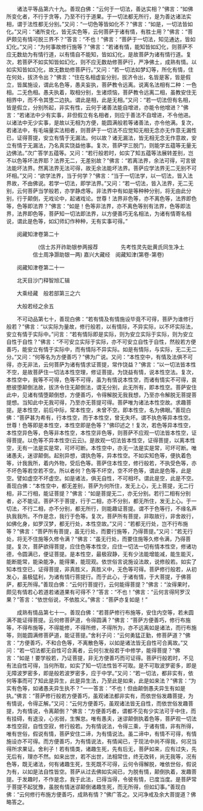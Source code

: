 <!-- { "loadSidebar": true } -->
　　诸法平等品第六十九。善现白佛：“云何于一切法，善达实相？”佛言：“如佛所变化者，不行于贪等，乃至不行于道果。于一切法都无所行，是为善达诸法实相，谓于法性都无分别。”又问：“一切色等皆如化不？”佛言：“如是，一切法皆如化。”又问：“诸所变化，皆无实色等，云何菩萨于诸有情，有胜士用？”佛言：“菩萨颇见有情可脱三界不？”答言：“不也！”佛言：“菩萨于一切法，知见通达，皆如幻化。”又问：“为何事故修行施等？”佛言：“若诸有情，能知皆如幻化，则菩萨不应无数劫为有情行道，以有情自不能知，皆如幻化，是故菩萨为诸有情行道。复次，若菩萨不如实知皆如幻化，则不应无数劫修菩萨行，严净佛土，成熟有情。以如实知皆如幻化，故无数劫修菩萨行。”又问：“若一切法如梦幻等，所化有情，住在何处，拔济令出？”佛言：“住在名相虚妄分别，拔济令出，名皆是客，皆是假立，皆属施设，谓此名色等，愚夫妄执，菩萨教令远离。说离名法相有二种：一色相。二无色相。愚夫执着，取相分别，生诸烦恼，菩萨教令远离二相，虽教安住无相界中，而不令其堕二边执。谓此是相，此是无相。”又问：“若一切法但有名相，皆是假立，分别所起，非实有性，云何于诸善法能自增进，亦能令他增进？”佛言：“若诸法中少有实事，非但假立有名相者，则应于善法不自增进，不令他进。以诸法中无少实事，是故以无相为方便，能圆满般若等诸善法，亦令他满。复次，若诸法中，有毛端量实法相者，则菩萨于一切法不应觉知无相无念亦无作意无漏性已，证得菩提，安立有情于无漏法。何以故？诸无漏法，皆无相无念无作意故，安立有情于无漏法，乃名真实饶益他事。复次，菩萨学三脱门，则能学五蕴等无量无边佛法。”次广答学五蕴等。又问：“若行般若时，如实了知五蕴等法展转差别，岂不以色等坏法界耶？法界无二，无差别故？”佛言：“若离法界，余法可得，可言彼法能坏法界。然离法界无法可得，故无余法能坏法界。菩萨应学法界无二无别不可坏相。”又问：“欲学法界，当于何学？”佛言：“当于一切法学，以一切法，皆入法界故，不由佛说。若学一切法，即学法界。”又问：“若一切法，皆入法界，无二无别，云何菩萨当学般若，亦学静虑等。非法界中有如是等种种分别，将无由此分别，行于颠倒，无戏论中，起诸戏论。世尊！法界非色等，亦不离色等，法界即色等，色等即法界？”佛言：“如是！色等非法界，亦不离色等别有法界，色等即法界，法界即色等，菩萨知一切法即法界，以方便善巧无名相法，为诸有情寄名相说，谓此是色等，如幻师幻作种种，无有实事可得。”

　　阅藏知津卷第二十

　　　　　　(信士苏开祚助银参两报荐
　　　　先考性灵先妣黄氏同生净土
　　　　　信士周净灏助银一两)
嘉兴大藏经　阅藏知津(第卷-第卷)


　　阅藏知津卷第二十一

　　北天目沙门释智旭汇辑

　　大乘经藏　般若部第三之六

　　大般若经之余五

　　不可动品第七十，善现白佛：“若有情及有情施设毕竟不可得，菩萨为谁修行般若？”佛言：“以实际为量故，修行般若，以有情际，不异实际，以不坏实际法，安立有情于实际中。”问言：“若有情际即是实际，则为安立实际于实际，则为安立自性于自性？”佛言：“不可安立实际于实际，亦不可安立自性于自性，然般若方便善巧，能安立有情于实际中，而有情际不异实际。如是有情际，与实际，无二无二分。”又问：“何等名为方便善巧？”佛为广说。又问：“本性空中，有情及法俱不可得，亦无非法，云何菩萨为诸有情求证菩提，常作饶益？”佛言：“以一切法皆本性不空，是故菩萨住一切法本性空理，修证菩提。为饶益有情，说本性空法。复次，本性空中，我等不可得，色等不可得，虽为有情说本性空，而诸有情实不可得，哀愍彼堕颠倒法故，拔济令住无颠倒法，谓无分别，此无所有，即本性空。菩萨安住此中，见诸有情堕颠倒想，方便善巧，令得解脱无我我想，乃至亦令解脱无菩提菩提想。当知此中无我可得，乃至亦无菩提可得。菩萨唯为诸法本性空故。求趣菩提。是本性空，前后中际，常本性空，未曾不空。即本性空，名为佛眼。”善现白佛：“菩萨甚为希有，行本性空，而于本性空，曾无失坏。谓不执色等异本性空。世尊！色等即是本性空，本性空即是色等？”佛印述之！复次，若色等异本性空，本性空异色等，色等非本性空，本性空非色等，则菩萨不应观一切法皆本性空，证得菩提。以色等不异本性空(云云)。是故观一切法皆本性空，证得菩提，以离本性空，无有一法是实是常，可坏可断。本性空中，亦无一法是实是常，可坏可断。唯诸愚夫，迷谬颠倒。起别异想，谓执色等，异本性空。不如实知色等，便执着色等，计我我所，着内外物，受后色等。菩萨住本性空，修行般若，不执受色等，亦不坏色等若空若不空。所以者何？色等不坏空，空不坏色等，谓此是色等，此是空。譬如虚空不坏虚空。如是诸法，俱无自性，不可相坏。谓此是空，此是不空。善现白佛：“本性空中，都无差别，菩萨为何所住，发无上心，无上菩提，无二行相，非二行相，能证菩提？”佛言：“如是菩提无二，亦无分别。若行二相有分别者，必不能证。菩萨不于菩提，行于二相，亦不分别，都无所住，发无上心。于一切法，不行二相，亦不分别，都无所行，则能趣证菩提。谓不于色等行，不缘名声执我我所。不作是念，我行于色等。复次，菩萨所有菩提，非取故行，非舍故行，如佛化身，如罗汉梦，都无行处，本性空故。”又问：“若都无行处，岂不行布施等？”佛言：“菩萨所有菩提，虽无行处，而要行施等，乃得菩提。”又问：“若无行处，将无不住施等久修令满？”佛言：“虽无行处，而要住施等久修令满，乃得菩提。复次，菩萨欲得菩提，应住色等本性空，应住一切法一切有情本性空，修诸功德，令圆满已，便证菩提。是本性空，最极寂静，无有少法能增能减，能生能灭，能断能常，能染能净，能得果，能现观。依世俗言说施设法故，说修般若。如实了知本性空已，证得菩提，非真胜义，真胜义中，无色等可得。菩萨修行般若，从初发心，虽极猛利，为诸有情行菩提行。而于此心，于诸有情，于大菩提，于佛菩萨，都无所得。”善现白佛：“云何行菩提行，云何能得菩提？”佛言：“汝得果时，颇见有情若心若道若诸道果有可得不？”答言：“不也！”佛言：“云何言得阿罗汉果？”答言：“依世俗说，不依胜义。”佛言：“菩萨亦复如是！”

　　成熟有情品第七十一。善现白佛：“若菩萨修行布施等，安住内空等，若未圆满不能证得菩提。云何修菩萨道，令得圆满？”佛言：“菩萨方便善巧，修行布施等，不得布施等，不得能修，不得所修，不得所为，亦不远离如是诸法，而行布施等，则能圆满修菩萨道，能证菩提。”舍利子问：“云何勇猛正勤，修菩萨道？”佛言：“方便善巧，不和合色等，不离散色等，以如是诸法皆无自性可合离故。”又问：“若一切法都无自性可合离者，云何引发般若于中修学，能得菩提？”佛言：“如是！要学般若，乃证菩提，非无方便善巧而可证得。菩萨行般若时，不见有法自性可得，当何所取，如实了知一切法性皆不可取。是不可取波罗密多，即是无障波罗密多，即是般若波罗密多，应于中学。”又问：“若一切法，都非实有，依何等事而可了知此是异生，此是异生法，乃至此是如来，此是如来法？”佛言：“为实有色等，如诸愚夫异生执不？”一一答言：“不也！但由颠倒愚夫异生有如是执。”佛言：“菩萨修行般若方便善巧，虽观诸法都非实有，而依世俗发趣菩提，为有情说，令得正解。”又问：“云何方便善巧，虽观诸法皆无自性，而依世俗发趣菩提，为有情说，令离颠倒？”佛言：“方便善巧者，谓都不见有少实法可于中住，而有挂碍，有退没，心劣弱，生懈怠。唯有愚夫，迷谬颠倒执着色等，菩萨观一切法本性空寂，自性空寂，修行般若。为有情说法，令得三乘，于诸有情，非有所得，唯有世俗，假说有情，菩萨安住二谛，为有情说法。虽二谛中，有情不可得，有情施设亦不可得。而方便善巧，为有情说法，有情闻已，于现法中尚不得我，何况当得所求果证。舍利子！若有情类，诸趣生死，先有后无，菩萨如来，应有过失，先无后有，理亦不然。如来出世，若不出世，法相常住，终无改转，尚无我等，况有色等，既无诸法，何有诸趣生死，生死既不可得，云何令得解脱，唯依世俗，假说为有，以如是法自性皆空。菩萨从过去佛如实闻已，为脱有情，颠倒执着，发趣菩提。于发趣时，不作是念，我于此法，已得当得，令彼有情，已度当度。是菩萨常于菩提不起犹豫，虽脱有情迷谬颠倒诸趣生死，而无所得，但如幻事。”善现白佛：“云何修行布施方便善巧，成熟有情？”佛广答之。又问净戒及余大菩提道？佛略答之。

